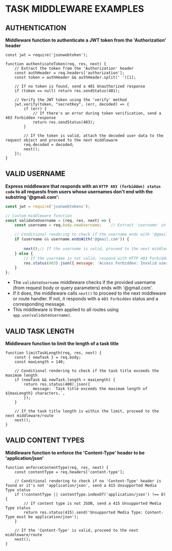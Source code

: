 # TASK MIDDLEWARE EXAMPLES 
## AUTHENTICATION

**Middleware function to authenticate a JWT token from the 'Authorization' header**
```
const jwt = require('jsonwebtoken');

function authenticateToken(req, res, next) {
    // Extract the token from the 'Authorization' header
    const authHeader = req.headers['authorization'];
    const token = authHeader && authHeader.split(' ')[1];

    // If no token is found, send a 401 Unauthorized response
    if (token == null) return res.sendStatus(401);

    // Verify the JWT token using the 'verify' method
    jwt.verify(token, "secretKey", (err, decoded) => {
        if (err) {
            // If there's an error during token verification, send a 403 Forbidden response
            return res.sendStatus(403);
        }

        // If the token is valid, attach the decoded user data to the request object and proceed to the next middleware
        req.decoded = decoded; 
        next();
    });
}

```
## VALID USERNAME
**Express middleware that responds with an `HTTP 403 (forbidden) status code` to all requests from users whose usernames don't end with the substring '@gmail.com':**

```javascript
const jwt = require('jsonwebtokens');

// Custom middleware function
const validateUsername = (req, res, next) => {
    const username = req.body.newUsername;    // Extract 'username' in the request body or query parameters

    // Conditional rendering to check if the username ends with '@gmail.com'
    if (username && username.endsWith('@gmail.com')) {
        
        next();// If the username is valid, proceed to the next middleware or route handler
    } else {
        // If the username is not valid, respond with HTTP 403 Forbidden status
        res.status(403).json({ message: 'Access Forbidden: Invalid username' });
    }
};


```

- The `validateUsername` middleware checks if the provided username (from request body or query parameters) ends with '@gmail.com'.
- If it does, the middleware calls `next()` to proceed to the next middleware or route handler. If not, it responds with a `403 Forbidden` status and a corresponding message.
- This middleware is then applied to all routes using `app.use(validateUsername)`.

## VALID TASK LENGTH
**Middleware function to limit the length of a task title**
```
function limitTaskLength(req, res, next) {
    const { newTask } = req.body;
    const maxLength = 140;

    // Conditional rendering to check if the task title exceeds the maximum length
    if (newTask && newTask.length > maxLength) {
        return res.status(400).json({
            message: `Task title exceeds the maximum length of ${maxLength} characters.`,
        });
    }

    // If the task title length is within the limit, proceed to the next middleware/route
    next();
}
```
## VALID CONTENT TYPES

**Middleware function to enforce the 'Content-Type' header to be 'application/json'**

```
function enforceContentType(req, res, next) {
    const contentType = req.headers['content-type'];

    // Conditional rendering to check if no 'Content-Type' header is found or it's not 'application/json', send a 415 Unsupported Media Type status
    if (!contentType || contentType.indexOf('application/json') !== 0) {
        // If content type is not JSON, send a 415 Unsupported Media Type status
        return res.status(415).send('Unsupported Media Type: Content-Type must be application/json');
    }

    // If the 'Content-Type' is valid, proceed to the next middleware/route
    next();
}

```
